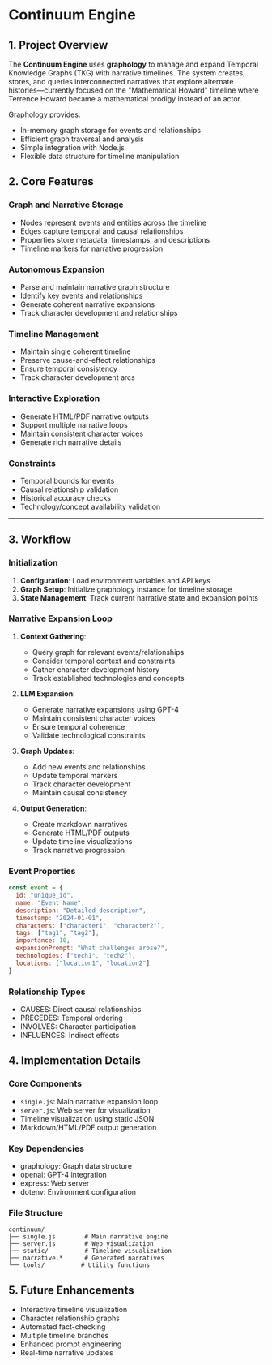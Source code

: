 # Continuum Engine

## 1. Project Overview
The **Continuum Engine** uses **graphology** to manage and expand Temporal Knowledge Graphs (TKG) with narrative timelines. The system creates, stores, and queries interconnected narratives that explore alternate histories—currently focused on the "Mathematical Howard" timeline where Terrence Howard became a mathematical prodigy instead of an actor.

Graphology provides:
- In-memory graph storage for events and relationships
- Efficient graph traversal and analysis
- Simple integration with Node.js
- Flexible data structure for timeline manipulation

## 2. Core Features

### Graph and Narrative Storage
- Nodes represent events and entities across the timeline
- Edges capture temporal and causal relationships
- Properties store metadata, timestamps, and descriptions
- Timeline markers for narrative progression

### Autonomous Expansion
- Parse and maintain narrative graph structure
- Identify key events and relationships
- Generate coherent narrative expansions
- Track character development and relationships

### Timeline Management
- Maintain single coherent timeline
- Preserve cause-and-effect relationships
- Ensure temporal consistency
- Track character development arcs

### Interactive Exploration
- Generate HTML/PDF narrative outputs
- Support multiple narrative loops
- Maintain consistent character voices
- Generate rich narrative details

### Constraints
- Temporal bounds for events
- Causal relationship validation
- Historical accuracy checks
- Technology/concept availability validation

---

## 3. Workflow

### Initialization
1. **Configuration**: Load environment variables and API keys
2. **Graph Setup**: Initialize graphology instance for timeline storage
3. **State Management**: Track current narrative state and expansion points

### Narrative Expansion Loop
1. **Context Gathering**:
   - Query graph for relevant events/relationships
   - Consider temporal context and constraints
   - Gather character development history
   - Track established technologies and concepts

2. **LLM Expansion**:
   - Generate narrative expansions using GPT-4
   - Maintain consistent character voices
   - Ensure temporal coherence
   - Validate technological constraints

3. **Graph Updates**:
   - Add new events and relationships
   - Update temporal markers
   - Track character development
   - Maintain causal consistency

4. **Output Generation**:
   - Create markdown narratives
   - Generate HTML/PDF outputs
   - Update timeline visualizations
   - Track narrative progression

### Event Properties
```javascript
const event = {
  id: "unique_id",
  name: "Event Name",
  description: "Detailed description",
  timestamp: "2024-01-01",
  characters: ["character1", "character2"],
  tags: ["tag1", "tag2"],
  importance: 10,
  expansionPrompt: "What challenges arose?",
  technologies: ["tech1", "tech2"],
  locations: ["location1", "location2"]
}
```

### Relationship Types
- CAUSES: Direct causal relationships
- PRECEDES: Temporal ordering
- INVOLVES: Character participation
- INFLUENCES: Indirect effects

## 4. Implementation Details

### Core Components
- `single.js`: Main narrative expansion loop
- `server.js`: Web server for visualization
- Timeline visualization using static JSON
- Markdown/HTML/PDF output generation

### Key Dependencies
- graphology: Graph data structure
- openai: GPT-4 integration
- express: Web server
- dotenv: Environment configuration

### File Structure
```
continuum/
├── single.js        # Main narrative engine
├── server.js        # Web visualization
├── static/          # Timeline visualization
├── narrative.*      # Generated narratives
└── tools/          # Utility functions
```

## 5. Future Enhancements
- Interactive timeline visualization
- Character relationship graphs
- Automated fact-checking
- Multiple timeline branches
- Enhanced prompt engineering
- Real-time narrative updates

